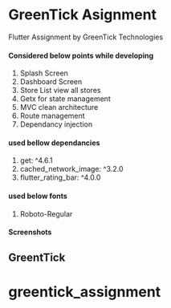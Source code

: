 # GreenTick Asignment

Flutter Assignment by GreenTick Technologies

#### Considered below points while developing <br>
1. Splash Screen
2. Dashboard Screen
3. Store List view all stores
4. Getx for state management
5. MVC clean architecture
6. Route management
7. Dependancy injection

#### used bellow dependancies
1. get: ^4.6.1
2. cached_network_image: ^3.2.0
3. flutter_rating_bar: ^4.0.0

#### used below fonts
1. Roboto-Regular


#### Screenshots


## GreentTick


# greentick_assignment
